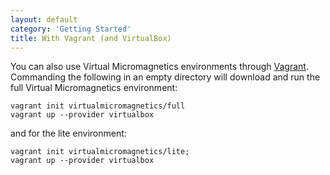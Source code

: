 ```yaml
---
layout: default
category: 'Getting Started'
title: With Vagrant (and VirtualBox)
---
```


You can also use Virtual Micromagnetics environments through
[Vagrant](https://www.vagrantup.com/). Commanding the following in an empty
directory will download and run the full Virtual Micromagnetics environment:

    vagrant init virtualmicromagnetics/full
    vagrant up --provider virtualbox

and for the lite environment:

    vagrant init virtualmicromagnetics/lite;
    vagrant up --provider virtualbox